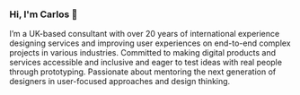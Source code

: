 ### Hi, I'm Carlos 👋
I’m a UK-based consultant with over 20 years of international experience designing services and improving user experiences on end-to-end complex projects in various industries. Committed to making digital products and services accessible and inclusive and eager to test ideas with real people through prototyping. Passionate about mentoring the next generation of designers in user-focused approaches and design thinking.
<!--
**cbernardojr/cbernardojr** is a ✨ _special_ ✨ repository because its `README.md` (this file) appears on your GitHub profile.

Here are some ideas to get you started:

- 🔭 I’m currently working on ...
- 🌱 I’m currently learning ...
- 👯 I’m looking to collaborate on ...
- 🤔 I’m looking for help with ...
- 💬 Ask me about ...
- 📫 How to reach me: ...
- 😄 Pronouns: ...
- ⚡ Fun fact: ...
-->
